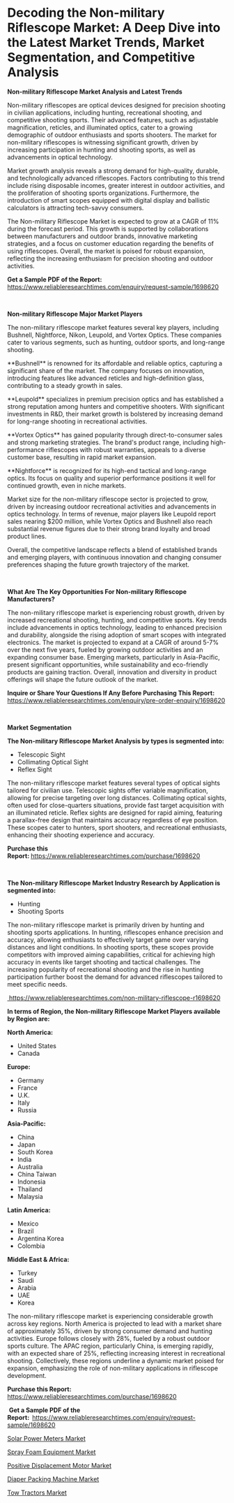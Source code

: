 <p><h1>Decoding the Non-military Riflescope Market: A Deep Dive into the Latest Market Trends, Market Segmentation, and Competitive Analysis</h1></p><p><strong>Non-military Riflescope Market Analysis and Latest Trends</strong></p>
<p><p>Non-military riflescopes are optical devices designed for precision shooting in civilian applications, including hunting, recreational shooting, and competitive shooting sports. Their advanced features, such as adjustable magnification, reticles, and illuminated optics, cater to a growing demographic of outdoor enthusiasts and sports shooters. The market for non-military riflescopes is witnessing significant growth, driven by increasing participation in hunting and shooting sports, as well as advancements in optical technology.</p><p>Market growth analysis reveals a strong demand for high-quality, durable, and technologically advanced riflescopes. Factors contributing to this trend include rising disposable incomes, greater interest in outdoor activities, and the proliferation of shooting sports organizations. Furthermore, the introduction of smart scopes equipped with digital display and ballistic calculators is attracting tech-savvy consumers.</p><p>The Non-military Riflescope Market is expected to grow at a CAGR of 11% during the forecast period. This growth is supported by collaborations between manufacturers and outdoor brands, innovative marketing strategies, and a focus on customer education regarding the benefits of using riflescopes. Overall, the market is poised for robust expansion, reflecting the increasing enthusiasm for precision shooting and outdoor activities.</p></p>
<p><strong>Get a Sample PDF of the Report:&nbsp;</strong> <a href="https://www.reliableresearchtimes.com/enquiry/request-sample/1698620?utm_campaign=1625&utm_medium=2&utm_source=Github&utm_content=ia&utm_term=20102024&utm_id=non-military-riflescope">https://www.reliableresearchtimes.com/enquiry/request-sample/1698620</a></p>
<p>&nbsp;</p>
<p><strong>Non-military Riflescope Major Market Players</strong></p>
<p><p>The non-military riflescope market features several key players, including Bushnell, Nightforce, Nikon, Leupold, and Vortex Optics. These companies cater to various segments, such as hunting, outdoor sports, and long-range shooting.</p><p>**Bushnell** is renowned for its affordable and reliable optics, capturing a significant share of the market. The company focuses on innovation, introducing features like advanced reticles and high-definition glass, contributing to a steady growth in sales. </p><p>**Leupold** specializes in premium precision optics and has established a strong reputation among hunters and competitive shooters. With significant investments in R&D, their market growth is bolstered by increasing demand for long-range shooting in recreational activities.</p><p>**Vortex Optics** has gained popularity through direct-to-consumer sales and strong marketing strategies. The brand's product range, including high-performance riflescopes with robust warranties, appeals to a diverse customer base, resulting in rapid market expansion.</p><p>**Nightforce** is recognized for its high-end tactical and long-range optics. Its focus on quality and superior performance positions it well for continued growth, even in niche markets.</p><p>Market size for the non-military riflescope sector is projected to grow, driven by increasing outdoor recreational activities and advancements in optics technology. In terms of revenue, major players like Leupold report sales nearing $200 million, while Vortex Optics and Bushnell also reach substantial revenue figures due to their strong brand loyalty and broad product lines. </p><p>Overall, the competitive landscape reflects a blend of established brands and emerging players, with continuous innovation and changing consumer preferences shaping the future growth trajectory of the market.</p></p>
<p>&nbsp;</p>
<p><strong>What Are The Key Opportunities For Non-military Riflescope Manufacturers?</strong></p>
<p><p>The non-military riflescope market is experiencing robust growth, driven by increased recreational shooting, hunting, and competitive sports. Key trends include advancements in optics technology, leading to enhanced precision and durability, alongside the rising adoption of smart scopes with integrated electronics. The market is projected to expand at a CAGR of around 5-7% over the next five years, fueled by growing outdoor activities and an expanding consumer base. Emerging markets, particularly in Asia-Pacific, present significant opportunities, while sustainability and eco-friendly products are gaining traction. Overall, innovation and diversity in product offerings will shape the future outlook of the market.</p></p>
<p><strong>Inquire or Share Your Questions If Any Before Purchasing This Report:</strong> <a href="https://www.reliableresearchtimes.com/enquiry/pre-order-enquiry/1698620?utm_campaign=1625&utm_medium=2&utm_source=Github&utm_content=ia&utm_term=20102024&utm_id=non-military-riflescope">https://www.reliableresearchtimes.com/enquiry/pre-order-enquiry/1698620</a></p>
<p>&nbsp;</p>
<p><strong>Market Segmentation</strong></p>
<p><strong>The Non-military Riflescope Market Analysis by types is segmented into:</strong></p>
<p><ul><li>Telescopic Sight</li><li>Collimating Optical Sight</li><li>Reflex Sight</li></ul></p>
<p><p>The non-military riflescope market features several types of optical sights tailored for civilian use. Telescopic sights offer variable magnification, allowing for precise targeting over long distances. Collimating optical sights, often used for close-quarters situations, provide fast target acquisition with an illuminated reticle. Reflex sights are designed for rapid aiming, featuring a parallax-free design that maintains accuracy regardless of eye position. These scopes cater to hunters, sport shooters, and recreational enthusiasts, enhancing their shooting experience and accuracy.</p></p>
<p><strong>Purchase this Report:&nbsp;</strong><a href="https://www.reliableresearchtimes.com/purchase/1698620?utm_campaign=1625&utm_medium=2&utm_source=Github&utm_content=ia&utm_term=20102024&utm_id=non-military-riflescope">https://www.reliableresearchtimes.com/purchase/1698620</a></p>
<p>&nbsp;</p>
<p><strong>The Non-military Riflescope Market Industry Research by Application is segmented into:</strong></p>
<p><ul><li>Hunting</li><li>Shooting Sports</li></ul></p>
<p><p>The non-military riflescope market is primarily driven by hunting and shooting sports applications. In hunting, riflescopes enhance precision and accuracy, allowing enthusiasts to effectively target game over varying distances and light conditions. In shooting sports, these scopes provide competitors with improved aiming capabilities, critical for achieving high accuracy in events like target shooting and tactical challenges. The increasing popularity of recreational shooting and the rise in hunting participation further boost the demand for advanced riflescopes tailored to meet specific needs.</p></p>
<p><a href="https://www.reliableresearchtimes.com/non-military-riflescope-r1698620?utm_campaign=1625&utm_medium=2&utm_source=Github&utm_content=ia&utm_term=20102024&utm_id=non-military-riflescope">&nbsp;https://www.reliableresearchtimes.com/non-military-riflescope-r1698620</a></p>
<p><strong>In terms of Region, the Non-military Riflescope Market Players available by Region are:</strong></p>
<p>
    <p> <strong> North America: </strong>
        <ul>
            <li>United States</li>
            <li>Canada</li>
        </ul>
        </p> 
    <p> <strong> Europe: </strong>
        <ul>
            <li>Germany</li>
            <li>France</li>
            <li>U.K.</li>
            <li>Italy</li>
            <li>Russia</li>
        </ul>
        </p> 
    <p> <strong> Asia-Pacific: </strong>
        <ul>
            <li>China</li>
            <li>Japan</li>
            <li>South Korea</li>
            <li>India</li>
            <li>Australia</li>
            <li>China Taiwan</li>
            <li>Indonesia</li>
            <li>Thailand</li>
            <li>Malaysia</li>
        </ul>
        </p> 
    <p> <strong> Latin America: </strong>
        <ul>
            <li>Mexico</li>
            <li>Brazil</li>
            <li>Argentina Korea</li>
            <li>Colombia</li>
        </ul>
        </p> 
    <p> <strong> Middle East & Africa: </strong>
        <ul>
            <li>Turkey</li>
            <li>Saudi</li>
            <li>Arabia</li>
            <li>UAE</li>
            <li>Korea</li>
        </ul>
    </p>
    </p>
<p><p>The non-military riflescope market is experiencing considerable growth across key regions. North America is projected to lead with a market share of approximately 35%, driven by strong consumer demand and hunting activities. Europe follows closely with 28%, fueled by a robust outdoor sports culture. The APAC region, particularly China, is emerging rapidly, with an expected share of 25%, reflecting increasing interest in recreational shooting. Collectively, these regions underline a dynamic market poised for expansion, emphasizing the role of non-military applications in riflescope development.</p></p>
<p><strong>Purchase this Report: </strong><a href="https://www.reliableresearchtimes.com/purchase/1698620?utm_campaign=1625&utm_medium=2&utm_source=Github&utm_content=ia&utm_term=20102024&utm_id=non-military-riflescope">https://www.reliableresearchtimes.com/purchase/1698620</a></p>
<p>&nbsp;<strong>Get a Sample PDF of the Report:&nbsp;&nbsp;</strong><a href="https://www.reliableresearchtimes.com/enquiry/request-sample/1698620?utm_campaign=1625&utm_medium=2&utm_source=Github&utm_content=ia&utm_term=20102024&utm_id=non-military-riflescope">https://www.reliableresearchtimes.com/enquiry/request-sample/1698620</a></p>
<p><strong></strong></p>
<p><p><a href="https://www.linkedin.com/pulse/decoding-solar-power-meters-industry-dynamics-strategic-imperatives-oxekf?utm_campaign=1625&utm_medium=2&utm_source=Github&utm_content=ia&utm_term=20102024&utm_id=non-military-riflescope">Solar Power Meters Market</a></p><p><a href="https://www.linkedin.com/pulse/in-depth-spray-foam-equipment-market-review-size-share-118cagr-ltcff?utm_campaign=1625&utm_medium=2&utm_source=Github&utm_content=ia&utm_term=20102024&utm_id=non-military-riflescope">Spray Foam Equipment Market</a></p><p><a href="https://www.linkedin.com/pulse/strategic-insights-global-positive-displacement-motor-market-lorif?utm_campaign=1625&utm_medium=2&utm_source=Github&utm_content=ia&utm_term=20102024&utm_id=non-military-riflescope">Positive Displacement Motor Market</a></p><p><a href="https://www.linkedin.com/pulse/navigating-global-diaper-packing-machine-market-from-trends-strategy-usjdf?utm_campaign=1625&utm_medium=2&utm_source=Github&utm_content=ia&utm_term=20102024&utm_id=non-military-riflescope">Diaper Packing Machine Market</a></p><p><a href="https://www.linkedin.com/pulse/tow-tractors-market-strategic-insights-product-evolution-segmentation-c4iof?utm_campaign=1625&utm_medium=2&utm_source=Github&utm_content=ia&utm_term=20102024&utm_id=non-military-riflescope">Tow Tractors Market</a></p></p>